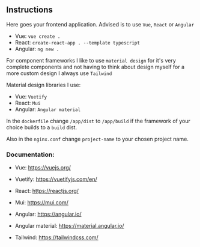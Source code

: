 ## Instructions

Here goes your frontend application. Advised is to use `Vue`, `React` or `Angular`

-   Vue: `vue create .`
-   React: `create-react-app . --template typescript`
-   Angular: `ng new .`

For component frameworks I like to use `material design` for it's very complete components and not having to think about design myself for a more custom design I always use `Tailwind`

Material design libraries I use:

-   Vue: `Vuetify`
-   React: `Mui`
-   Angular: `Angular material`

In the `dockerfile` change `/app/dist` to `/app/build` if the framework of your choice builds to a `build` dist.

Also in the `nginx.conf` change `project-name` to your chosen project name.

### Documentation:

-   Vue: https://vuejs.org/
-   Vuetify: https://vuetifyjs.com/en/

-   React: https://reactjs.org/
-   Mui: https://mui.com/

-   Angular: https://angular.io/
-   Angular material: https://material.angular.io/

-   Tailwind: https://tailwindcss.com/
